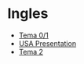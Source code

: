 <!-- Global Site Tag (gtag.js) - Google Analytics -->
<script async src="https://www.googletagmanager.com/gtag/js?id=G-YQR3MX1GD4"></script>

<script>
  window.dataLayer = window.dataLayer || [];
  function gtag(){dataLayer.push(arguments);}
  gtag('js', new Date());
  gtag('config', 'G-YQR3MX1GD4');
</script>

# Ingles


- [Tema 0/1](/ingles/tema01/tema01.html)
- [USA Presentation](/ingles/usa/usa.html)
- [Tema 2](/ingles/tema2/tema2.html)
